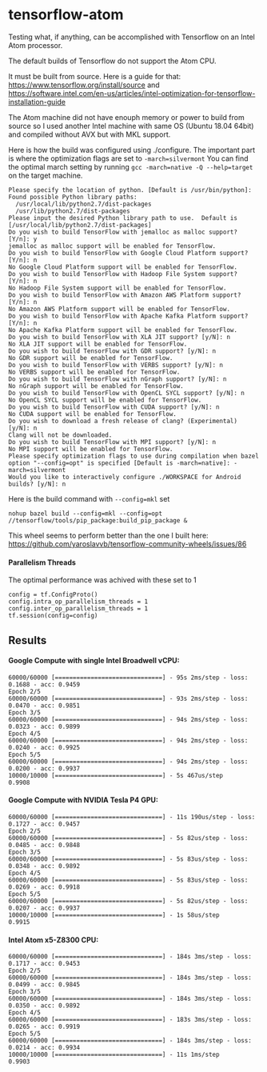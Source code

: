 # tensorflow-atom
Testing what, if anything, can be accomplished with Tensorflow on an Intel Atom processor.

The default builds of Tensorflow do not support the Atom CPU.

It must be built from source. Here is a guide for that: https://www.tensorflow.org/install/source and https://software.intel.com/en-us/articles/intel-optimization-for-tensorflow-installation-guide

The Atom machine did not have enouph memory or power to build from source so I used another Intel machine with same OS (Ubuntu 18.04 64bit) and compiled without AVX but with MKL support.

Here is how the build was configured using ./configure. The important part is where the optimization flags are set to `-march=silvermont` You can find the optimal march setting by running `gcc -march=native -Q --help=target` on the target machine.

```
Please specify the location of python. [Default is /usr/bin/python]: 
Found possible Python library paths:
  /usr/local/lib/python2.7/dist-packages
  /usr/lib/python2.7/dist-packages
Please input the desired Python library path to use.  Default is [/usr/local/lib/python2.7/dist-packages]
Do you wish to build TensorFlow with jemalloc as malloc support? [Y/n]: y
jemalloc as malloc support will be enabled for TensorFlow.
Do you wish to build TensorFlow with Google Cloud Platform support? [Y/n]: n
No Google Cloud Platform support will be enabled for TensorFlow.
Do you wish to build TensorFlow with Hadoop File System support? [Y/n]: n
No Hadoop File System support will be enabled for TensorFlow.
Do you wish to build TensorFlow with Amazon AWS Platform support? [Y/n]: n
No Amazon AWS Platform support will be enabled for TensorFlow.
Do you wish to build TensorFlow with Apache Kafka Platform support? [Y/n]: n
No Apache Kafka Platform support will be enabled for TensorFlow.
Do you wish to build TensorFlow with XLA JIT support? [y/N]: n
No XLA JIT support will be enabled for TensorFlow.
Do you wish to build TensorFlow with GDR support? [y/N]: n
No GDR support will be enabled for TensorFlow.
Do you wish to build TensorFlow with VERBS support? [y/N]: n
No VERBS support will be enabled for TensorFlow.
Do you wish to build TensorFlow with nGraph support? [y/N]: n
No nGraph support will be enabled for TensorFlow.
Do you wish to build TensorFlow with OpenCL SYCL support? [y/N]: n
No OpenCL SYCL support will be enabled for TensorFlow.
Do you wish to build TensorFlow with CUDA support? [y/N]: n
No CUDA support will be enabled for TensorFlow.
Do you wish to download a fresh release of clang? (Experimental) [y/N]: n
Clang will not be downloaded.
Do you wish to build TensorFlow with MPI support? [y/N]: n
No MPI support will be enabled for TensorFlow.
Please specify optimization flags to use during compilation when bazel option "--config=opt" is specified [Default is -march=native]: -march=silvermont
Would you like to interactively configure ./WORKSPACE for Android builds? [y/N]: n
```
Here is the build command with `--config=mkl` set

```
nohup bazel build --config=mkl --config=opt //tensorflow/tools/pip_package:build_pip_package &
```

This wheel seems to perform better than the one I built here:
https://github.com/yaroslavvb/tensorflow-community-wheels/issues/86

#### Parallelism Threads
The optimal performance was achived with these set to 1
```
config = tf.ConfigProto()
config.intra_op_parallelism_threads = 1
config.inter_op_parallelism_threads = 1
tf.session(config=config)
```

## Results

#### Google Compute with single Intel Broadwell vCPU:

```
60000/60000 [==============================] - 95s 2ms/step - loss: 0.1688 - acc: 0.9459
Epoch 2/5
60000/60000 [==============================] - 93s 2ms/step - loss: 0.0470 - acc: 0.9851
Epoch 3/5
60000/60000 [==============================] - 94s 2ms/step - loss: 0.0323 - acc: 0.9899
Epoch 4/5
60000/60000 [==============================] - 94s 2ms/step - loss: 0.0240 - acc: 0.9925
Epoch 5/5
60000/60000 [==============================] - 94s 2ms/step - loss: 0.0200 - acc: 0.9937
10000/10000 [==============================] - 5s 467us/step
0.9908
```

#### Google Compute with NVIDIA Tesla P4 GPU:

```
60000/60000 [==============================] - 11s 190us/step - loss: 0.1727 - acc: 0.9457
Epoch 2/5
60000/60000 [==============================] - 5s 82us/step - loss: 0.0485 - acc: 0.9848
Epoch 3/5
60000/60000 [==============================] - 5s 83us/step - loss: 0.0348 - acc: 0.9892
Epoch 4/5
60000/60000 [==============================] - 5s 83us/step - loss: 0.0269 - acc: 0.9918
Epoch 5/5
60000/60000 [==============================] - 5s 82us/step - loss: 0.0207 - acc: 0.9937
10000/10000 [==============================] - 1s 58us/step
0.9915
```

#### Intel Atom x5-Z8300 CPU:

```
60000/60000 [==============================] - 184s 3ms/step - loss: 0.1717 - acc: 0.9453
Epoch 2/5
60000/60000 [==============================] - 184s 3ms/step - loss: 0.0499 - acc: 0.9845
Epoch 3/5
60000/60000 [==============================] - 184s 3ms/step - loss: 0.0350 - acc: 0.9892
Epoch 4/5
60000/60000 [==============================] - 183s 3ms/step - loss: 0.0265 - acc: 0.9919
Epoch 5/5
60000/60000 [==============================] - 184s 3ms/step - loss: 0.0214 - acc: 0.9934
10000/10000 [==============================] - 11s 1ms/step
0.9903
```
